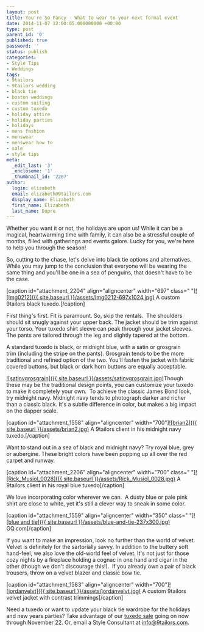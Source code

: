 ```yaml
---
layout: post
title: You're So Fancy - What to wear to your next formal event
date: 2014-11-07 12:00:05.000000000 +00:00
type: post
parent_id: '0'
published: true
password: ''
status: publish
categories:
- Style Tips
- Weddings
tags:
- 9tailors
- 9tailors wedding
- black tie
- boston weddings
- custom suiting
- custom tuxedo
- holiday attire
- holiday parties
- holidays
- mens fashion
- menswear
- menswear how to
- sale
- style tips
meta:
  _edit_last: '3'
  _encloseme: '1'
  _thumbnail_id: '2207'
author:
  login: elizabeth
  email: elizabeth@9tailors.com
  display_name: Elizabeth
  first_name: Elizabeth
  last_name: Dupre
---
```

Whether you want it or not, the holidays are upon us! While it can be a magical, heartwarming time with family, it can also be a stressful couple of months, filled with gatherings and events galore. Lucky for you, we're here to help you through the season!

So, cutting to the chase, let's delve into black tie options and alternatives. While you may jump to the conclusion that everyone will be wearing the same thing and you'll be one in a sea of penguins, that doesn't have to be the case.

\[caption id="attachment_2204" align="aligncenter" width="697" class=" "\][![Img0212]({{ site.baseurl }}/assets/Img0212-697x1024.jpg)](http://blog.9tailors.com/uploads/Img0212.jpg) A custom 9tailors black tuxedo.\[/caption\]

First thing's first. Fit is paramount. So, skip the rentals.  The shoulders should sit snugly against your upper back. The jacket should be trim against your torso. Your tuxedo shirt sleeve can peak through your jacket sleeves. The pants are tailored through the leg and slightly tapered at the bottom.

A standard tuxedo is black, or midnight blue, with a satin or grosgrain trim (including the stripe on the pants). Grosgrain tends to be the more traditional and refined option of the two. You'll fasten the jacket with fabric covered buttons, but black or dark horn buttons are equally acceptable.

[![satinvgrosgrain]({{ site.baseurl }}/assets/satinvgrosgrain.jpg)](http://blog.9tailors.com/uploads/satinvgrosgrain.jpg)Though these may be the traditional design points, you can customize your tuxedo to make it completely your own.  To achieve the classic James Bond look, try midnight navy. Midnight navy tends to photograph darker and richer than a classic black. It's a subtle difference in color, but makes a big impact on the dapper scale.

\[caption id="attachment_1558" align="aligncenter" width="700"\][![brian2]({{ site.baseurl }}/assets/brian2.jpg)](http://blog.9tailors.com/uploads/brian2.jpg) A 9tailors client in his midnight navy tuxedo.\[/caption\]

Want to stand out in a sea of black and midnight navy? Try royal blue, grey or aubergine. These bright colors have been popping up all over the red carpet and runway.

\[caption id="attachment_2206" align="aligncenter" width="700" class=" "\][![Rick_Musiol_0028]({{ site.baseurl }}/assets/Rick_Musiol_0028.jpg)](http://blog.9tailors.com/uploads/Rick_Musiol_0028.jpg) A 9tailors client in his royal blue tuxedo\[/caption\]

We love incorporating color wherever we can.  A dusty blue or pale pink shirt are close to white, yet it's still a clever way to sneak in some color.

\[caption id="attachment_1559" align="aligncenter" width="350" class=" "\][![blue and tie]({{ site.baseurl }}/assets/blue-and-tie-237x300.jpg)](http://blog.9tailors.com/uploads/blue-and-tie.jpg) GQ.com\[/caption\]

If you want to make an impression, look no further than the world of velvet. Velvet is definitely for the sartorially savvy. In addition to the buttery soft hand-feel, we also love the old-world feel of velvet. It's not just for those cozy nights by a fireplace holding a cognac in one hand and cigar in the other (though we don't discourage this!).  If you already own a pair of black trousers, throw on a velvet blazer and classic bow tie.

\[caption id="attachment_1583" align="aligncenter" width="700"\][![jordanvelvt]({{ site.baseurl }}/assets/jordanvelvt.jpg)](http://blog.9tailors.com/uploads/jordanvelvt.jpg) A custom 9tailors velvet jacket with contrast trimmings\[/caption\]

Need a tuxedo or want to update your black tie wardrobe for the holidays and new years parties? Take advantage of our [tuxedo sale](http://blog.9tailors.com/2014/11/need-a-tux-youre-in-luck/ "Need a Tux? You’re in Luck") going on now through November 22. Or, email a Style Consultant at info@9tailors.com.